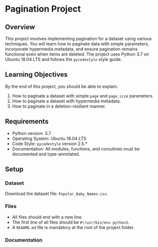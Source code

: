 # Pagination Project

## Overview

This project involves implementing pagination for a dataset using various techniques. You will learn how to paginate data with simple parameters, incorporate hypermedia metadata, and ensure pagination remains functional even when items are deleted. The project uses Python 3.7 on Ubuntu 18.04 LTS and follows the `pycodestyle` style guide.

## Learning Objectives

By the end of this project, you should be able to explain:

1. How to paginate a dataset with simple `page` and `page_size` parameters.
2. How to paginate a dataset with hypermedia metadata.
3. How to paginate in a deletion-resilient manner.

## Requirements

- Python version: 3.7
- Operating System: Ubuntu 18.04 LTS
- Code Style: `pycodestyle` version 2.5.*
- Documentation: All modules, functions, and coroutines must be documented and type-annotated.

## Setup

### Dataset

Download the dataset file: `Popular_Baby_Names.csv`.

### Files

- All files should end with a new line.
- The first line of all files should be `#!/usr/bin/env python3`.
- A `README.md` file is mandatory at the root of the project folder.

### Documentation

